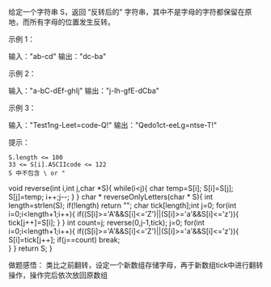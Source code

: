 给定一个字符串 S，返回 “反转后的” 字符串，其中不是字母的字符都保留在原地，而所有字母的位置发生反转。

 

示例 1：

输入："ab-cd"
输出："dc-ba"

示例 2：

输入："a-bC-dEf-ghIj"
输出："j-Ih-gfE-dCba"

示例 3：

输入："Test1ng-Leet=code-Q!"
输出："Qedo1ct-eeLg=ntse-T!"

 

提示：

    S.length <= 100
    33 <= S[i].ASCIIcode <= 122 
    S 中不包含 \ or "



void reverse(int i,int j,char *S){
    while(i<j){
        char temp=S[i];
        S[i]=S[j];
        S[j]=temp;
        i++;j--;
    }
}
char * reverseOnlyLetters(char * S){
    int length=strlen(S);
    if(!length)
    return "";
    char tick[length];int j=0;
    for(int i=0;i<length+1;i++){
        if((S[i]>='A'&&S[i]<='Z')||(S[i]>='a'&&S[i]<='z')){
            tick[j++]=S[i];
        }
    }
    int count=j;
    reverse(0,j-1,tick);
    j=0;
    for(int i=0;i<length+1;i++){
        if((S[i]>='A'&&S[i]<='Z')||(S[i]>='a'&&S[i]<='z')){
          S[i]=tick[j++];
          if(j==count)
          break;  
        }
    }
    return S;
}


做题感悟：
类比之前翻转，设定一个新数组存储字母，再于新数组tick中进行翻转操作，操作完后依次放回原数组
